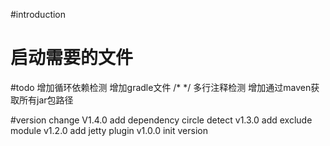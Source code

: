 #introduction



# 启动需要的文件






#todo
增加循环依赖检测
增加gradle文件 /* */ 多行注释检测
增加通过maven获取所有jar包路径

#version change
V1.4.0 add dependency circle detect
v1.3.0 add exclude module
v1.2.0 add jetty plugin
v1.0.0 init version